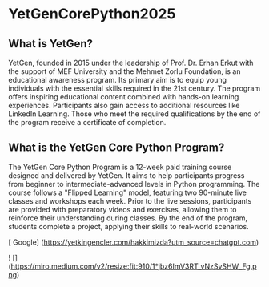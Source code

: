 # YetGenCorePython2025
## What is YetGen?
 YetGen, founded in 2015 under the leadership of Prof. Dr. Erhan Erkut with the support of MEF University and the Mehmet Zorlu Foundation, is an educational awareness program. Its primary aim is to equip young individuals with the essential skills required in the 21st century. The program offers inspiring educational content combined with hands-on learning experiences. Participants also gain access to additional resources like LinkedIn Learning. Those who meet the required qualifications by the end of the program receive a certificate of completion.

 ## What is the YetGen Core Python Program?
  The YetGen Core Python Program is a 12-week paid training course designed and delivered by YetGen. It aims to help participants progress from beginner to intermediate-advanced levels in Python programming. The course follows a "Flipped Learning" model, featuring two 90-minute live classes and workshops each week. Prior to the live sessions, participants are provided with preparatory videos and exercises, allowing them to reinforce their understanding during classes. By the end of the program, students complete a project, applying their skills to real-world scenarios.

  [ Google] (https://yetkingencler.com/hakkimizda?utm_source=chatgpt.com)

  ! [] (https://miro.medium.com/v2/resize:fit:910/1*jbz6ImV3RT_vNzSvSHW_Fg.png)